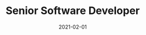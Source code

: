 ---
date: 2021-02-01
year: 2021
title: Senior Software Developer
project: Blog Post
customer: Inno Games
image: "/assets/images/BlogPost2.png"
description: Article about productivity as a software developer.
projectLink: InnoBlog
projectLinkSrc: https://blog.innogames.com/how-to-avoid-the-unit-test-monster/
tagGroup: 
    - project 
    - public
---